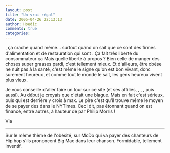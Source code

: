 ```yaml
---
layout: post
title: "Un vrai régal"
date: 2005-04-26 22:13:13
author: Hoedic
comments: true
categories: 
---
```



, ça crache quand même... surtout quand on sait que ce sont des firmes d'alimentation et de restauration qui sont . Ça fait très liberté du consommateur ça Mais quelle liberté à propos ? Bien celle de manger des choses super grasses pardi, c'est tellement mieux. Et d'ailleurs, être obèse ne nuit pas à la santé, c'est même le signe qu'on est bon vivant, donc surement heureux, et comme tout le monde le sait, les gens heureux vivent plus vieux.

Je vous conseille d'aller faire un tour sur ce site (et ses affiliés, , , ,  puis  aussi). Au début je croyais que c'était une blague. Mais en fait c'est sérieux, puis  qui est derrière y crois à max. Le pire c'est qu'il trouve même le moyen de se payer des  dans le NYTimes. Ceci dit, pas étonnant quand on est financé, entre autres, à hauteur de  par Philip Morris !

Via 

***

Sur le même thème de l'obésité,  sur McDo qui va payer des chanteurs de Hip hop s'ils prononcent Big Mac dans leur chanson. Formidable, tellement inventif.
